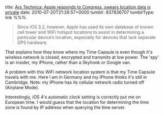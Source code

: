 title: [Ars Technica: Apple responds to Congress, swears location data is private](http://arstechnica.com/apple/news/2010/07/apple-responds-to-congress-swears-location-data-is-private.ars)
date: 2010-07-20T21:26:57+0000
tumblr: 837836707
tumblrType: link
%%%

> Since iOS 3.2, however, Apple has used its own database of known cell tower and WiFi hotspot locations to assist in determining a particular device’s location, especially for devices that lack separate GPS hardware.

That explains how they know where my Time Capsule is even though it's wireless network is closed, encrypted and transmits at low power. The 'spy' is an insider, my iPhone, rather than a Skyhook or Google van. 

A problem with this WiFi network location system is that my Time Capsule travels with me. Here I am in Germany and my iPhone thinks it's still in Cambridge. Note: my iPhone has its cellular network radio turned off (Airplane Mode). 

Interestingly, iOS 4's automatic clock setting is correctly put me on European time. I would guess that the location for determining the time zone is found by IP address when querying the time server.
